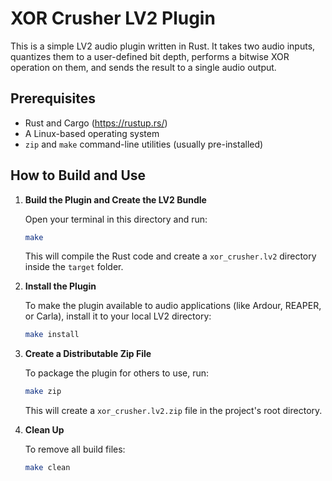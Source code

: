 # XOR Crusher LV2 Plugin

This is a simple LV2 audio plugin written in Rust. It takes two audio inputs, quantizes them to a user-defined bit depth, performs a bitwise XOR operation on them, and sends the result to a single audio output.

## Prerequisites

- Rust and Cargo (https://rustup.rs/)
- A Linux-based operating system
- `zip` and `make` command-line utilities (usually pre-installed)

## How to Build and Use

1.  **Build the Plugin and Create the LV2 Bundle**

    Open your terminal in this directory and run:
    ```bash
    make
    ```
    This will compile the Rust code and create a `xor_crusher.lv2` directory inside the `target` folder.

2.  **Install the Plugin**

    To make the plugin available to audio applications (like Ardour, REAPER, or Carla), install it to your local LV2 directory:
    ```bash
    make install
    ```

3.  **Create a Distributable Zip File**

    To package the plugin for others to use, run:
    ```bash
    make zip
    ```
    This will create a `xor_crusher.lv2.zip` file in the project's root directory.

4.  **Clean Up**

    To remove all build files:
    ```bash
    make clean
    ```
